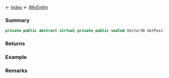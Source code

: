 ← [Index](Api-Index) ← [IMyEntity](VRage.Game.ModAPI.Ingame.IMyEntity)

### Summary

```csharp
private public abstract virtual private public sealed Vector3D GetPosition
```

### Returns

### Example

### Remarks

